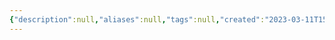 ```yaml
---
{"description":null,"aliases":null,"tags":null,"created":"2023-03-11T15:25:13","updated":"2023-07-15T21:33:02","title":"청년취업제도","dg-publish":true,"permalink":"/docs/청년취업제도/","dgPassFrontmatter":true}
---
```


